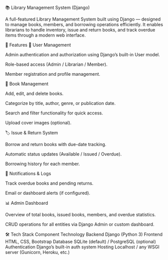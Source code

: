 📚 Library Management System (Django)

A full-featured Library Management System built using Django — designed to manage books, members, and borrowing operations efficiently.
It enables librarians to handle inventory, issue and return books, and track overdue items through a modern web interface.

🚀 Features
👤 User Management

Admin authentication and authorization using Django’s built-in User model.

Role-based access (Admin / Librarian / Member).

Member registration and profile management.

📖 Book Management

Add, edit, and delete books.

Categorize by title, author, genre, or publication date.

Search and filter functionality for quick access.

Upload cover images (optional).

🏷️ Issue & Return System

Borrow and return books with due-date tracking.

Automatic status updates (Available / Issued / Overdue).

Borrowing history for each member.

📅 Notifications & Logs

Track overdue books and pending returns.

Email or dashboard alerts (if configured).

📊 Admin Dashboard

Overview of total books, issued books, members, and overdue statistics.

CRUD operations for all entities via Django Admin or custom dashboard.

🛠️ Tech Stack
Component	Technology
Backend	Django (Python 3)
Frontend	HTML, CSS, Bootstrap
Database	SQLite (default) / PostgreSQL (optional)
Authentication	Django’s built-in auth system
Hosting	Localhost / any WSGI server (Gunicorn, Heroku, etc.)
